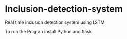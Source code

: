 # Inclusion-detection-system
Real time inclusion detection system using LSTM


To run the Progran install Python and flask 
